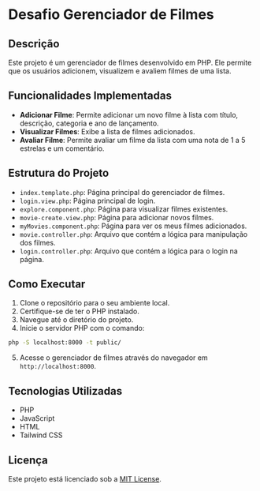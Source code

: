 # Desafio Gerenciador de Filmes

## Descrição

Este projeto é um gerenciador de filmes desenvolvido em PHP. Ele permite que os usuários adicionem, visualizem e avaliem filmes de uma lista.

## Funcionalidades Implementadas

- **Adicionar Filme**: Permite adicionar um novo filme à lista com título, descrição, categoria e ano de lançamento.
- **Visualizar Filmes**: Exibe a lista de filmes adicionados.
- **Avaliar Filme**: Permite avaliar um filme da lista com uma nota de 1 a 5 estrelas e um comentário.

## Estrutura do Projeto

- `index.template.php`: Página principal do gerenciador de filmes.
- `login.view.php`: Página principal de login.
- `explore.component.php`: Página para visualizar filmes existentes.
- `movie-create.view.php`: Página para adicionar novos filmes.
- `myMovies.component.php`: Página para ver os meus filmes adicionados.
- `movie.controller.php`: Arquivo que contém a lógica para manipulação dos filmes.
- `login.controller.php`: Arquivo que contém a lógica para o login na página.

## Como Executar

1. Clone o repositório para o seu ambiente local.
2. Certifique-se de ter o PHP instalado.
3. Navegue até o diretório do projeto.
4. Inicie o servidor PHP com o comando:

```bash
php -S localhost:8000 -t public/
```

5. Acesse o gerenciador de filmes através do navegador em `http://localhost:8000`.

## Tecnologias Utilizadas

- PHP
- JavaScript
- HTML
- Tailwind CSS

## Licença

Este projeto está licenciado sob a [MIT License](https://opensource.org/license/mit).